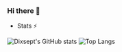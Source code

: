 ### Hi there 👋

- Stats ⚡

![Dixsept's GitHub stats](https://github-readme-stats.vercel.app/api?username=dixse-pt&theme=transparent&show_icons=true)
![Top Langs](https://github-readme-stats.vercel.app/api/top-langs/?username=dixse-pt&langs_count=10&theme=transparent)
